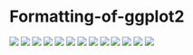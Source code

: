 # Formatting-of-ggplot2
![](Screenshot%20at%20Aug%2002%2016-04-10.png)
![](Screenshot%20at%20Aug%2002%2016-04-37.png)
![](Screenshot%20at%20Aug%2002%2016-06-30.png)
![](Screenshot%20at%20Aug%2002%2016-06-50.png)
![](Screenshot%20at%20Aug%2002%2016-07-34.png)
![](Screenshot%20at%20Jul%2029%2011-02-31.png)
![](Screenshot%20at%20Jul%2029%2011-02-53.png)
![](Screenshot%20at%20Jul%2029%2011-03-31.png)
![](Screenshot%20at%20Jul%2029%2011-03-58.png)
![](Screenshot%20at%20Jul%2029%2011-04-26.png)
![](Screenshot%20at%20Jul%2029%2011-05-30.png)
![](Screenshot%20at%20Jul%2029%2011-06-09.png)
![](image.png)
